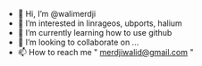 - 👋 Hi, I’m @walimerdji
- 👀 I’m interested in linrageos, ubports, halium
- 🌱 I’m currently learning how to use github
- 💞️ I’m looking to collaborate on ...
- 📫 How to reach me " merdjiwalid@gmail.com "

<!---
walimerdji/walimerdji is a ✨ special ✨ repository because its `README.md` (this file) appears on your GitHub profile.
You can click the Preview link to take a look at your changes.
--->
